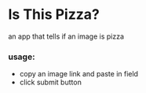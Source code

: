 # Is This Pizza?
an app that tells if an image is pizza

### usage:
- copy an image link and paste in field 
- click submit button

